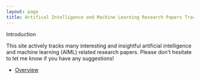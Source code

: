 ```yaml
---
layout: page
title: Artifical Intelligence and Machine Learning Research Papers Tracking Site
---
```


Introduction

This site actively tracks many interesting and insightful artificial intelligence and machine learning (AIML) related research papers. Please don't hesitate to let me know if you have any suggestions!

- [Overview](pages/overview.html)
